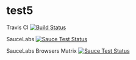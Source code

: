# test5

Travis CI
[![Build Status](https://travis-ci.org/dikareva/test5.svg?branch=master)](https://travis-ci.org/dikareva/test5)

SauceLabs
[![Sauce Test Status](https://saucelabs.com/buildstatus/dikareva_github)](https://saucelabs.com/u/dikareva_github)

SauceLabs Browsers Matrix
[![Sauce Test Status](https://saucelabs.com/browser-matrix/dikareva_github.svg?auth=3487ea9989e4d1d21dd9cc784cf717cf)](https://saucelabs.com/u/dikareva_github?auth=3487ea9989e4d1d21dd9cc784cf717cf)


